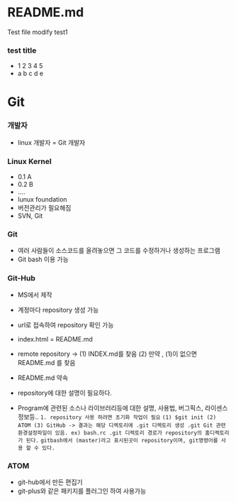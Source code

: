 # README.md
Test file
modify
test1
### test title
- 1 2 3 4 5
- a b c d e

# Git

### 개발자
- linux 개발자 = Git 개발자

### Linux Kernel
- 0.1 A
- 0.2 B
- ....
- lunux foundation
- 버전관리가 필요해짐
- SVN, Git

### Git
- 여러 사람들이 소스코드를 올려놓으면 그 코드를 수정하거나 생성하는 프로그램
- Git bash 이용 가능

### Git-Hub
- MS에서 제작
- 계정마다 repository 생성 가능
- url로 접속하여 repository 확인 가능

- index.html = README.md
- remote repository -> (1) INDEX.md를 찾음
(2) 만약 , (1)이 없으면 README.md 를 찾음

- README.md 약속
- repository에 대한 설명이 필요하다.
- Program에 관련된 소스나 라이브러리등에 대한 설명, 사용법, 버그픽스, 라이센스정보등..
`1. repository 사용 하려면 초기화 작업이 필요`
`(1) $git init
(2) ATOM
(3) GitHub
-> 결과는 해당 디렉토리에 .git 디렉토리 생성
.git Git 관련 환경설정파일이 있음. ex) bash.rc
.git 디렉토리 경로가 repository의 홈디렉토리가 된다.`
`gitbash에서 (master)라고 표시된곳이 repository이며, git명령어를 사용 할 수 있다.`



### ATOM
- git-hub에서 만든 편집기
- git-plus와 같은 패키지를 플러그인 하여 사용가능
